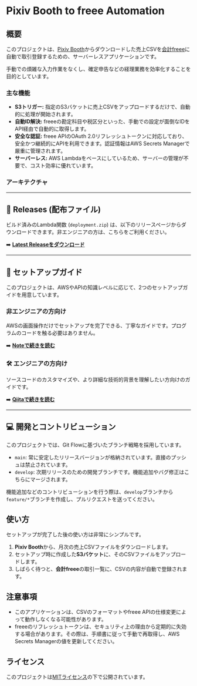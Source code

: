 # Pixiv Booth to freee Automation

## 概要

このプロジェクトは、[Pixiv Booth](https://booth.pm/)からダウンロードした売上CSVを[会計freee](https://www.freee.co.jp/)に自動で取引登録するための、サーバーレスアプリケーションです。

手動での煩雑な入力作業をなくし、確定申告などの経理業務を効率化することを目的としています。

### 主な機能

* **S3トリガー:** 指定のS3バケットに売上CSVをアップロードするだけで、自動的に処理が開始されます。
* **自動ID解決:** freeeの勘定科目や税区分といった、手動での設定が面倒なIDをAPI経由で自動的に取得します。
* **安全な認証:** freee APIのOAuth 2.0リフレッシュトークンに対応しており、安全かつ継続的にAPIを利用できます。認証情報はAWS Secrets Managerで厳重に管理されます。
* **サーバーレス:** AWS Lambdaをベースにしているため、サーバーの管理が不要で、コスト効率に優れています。

### アーキテクチャ

---

## 🚀 Releases (配布ファイル)

ビルド済みのLambda関数 (`deployment.zip`) は、以下のリリースページからダウンロードできます。非エンジニアの方は、こちらをご利用ください。

➡️ [**Latest Releaseをダウンロード**](https://github.com/qryuu/booth-freee-automator-repo/releases/latest)

---

## 📖 セットアップガイド

このプロジェクトは、AWSやAPIの知識レベルに応じて、2つのセットアップガイドを用意しています。

### 非エンジニアの方向け

AWSの画面操作だけでセットアップを完了できる、丁寧なガイドです。プログラムのコードを触る必要はありません。

➡️ **[Noteで続きを読む](https://note.com/qryuu/n/n34ab87ef8c3a)**

### 🛠️ エンジニアの方向け

ソースコードのカスタマイズや、より詳細な技術的背景を理解したい方向けのガイドです。

➡️ **[Qiitaで続きを読む](ここにQiitaの記事URLを貼り付け)**

---

## 💻 開発とコントリビューション

このプロジェクトでは、Git Flowに基づいたブランチ戦略を採用しています。

* `main`: 常に安定したリリースバージョンが格納されています。直接のプッシュは禁止されています。
* `develop`: 次期リリースのための開発ブランチです。機能追加やバグ修正はこちらにマージされます。

機能追加などのコントリビューションを行う際は、`develop`ブランチから`feature/*`ブランチを作成し、プルリクエストを送ってください。

## 使い方

セットアップが完了した後の使い方は非常にシンプルです。

1. **Pixiv Booth**から、月次の売上CSVファイルをダウンロードします。
2. セットアップ時に作成した**S3バケット**に、そのCSVファイルをアップロードします。
3. しばらく待つと、**会計freee**の取引一覧に、CSVの内容が自動で登録されます。

## 注意事項

* このアプリケーションは、CSVのフォーマットやfreee APIの仕様変更によって動作しなくなる可能性があります。
* freeeのリフレッシュトークンは、セキュリティ上の理由から定期的に失効する場合があります。その際は、手順書に従って手動で再取得し、AWS Secrets Managerの値を更新してください。

## ライセンス

このプロジェクトは[MITライセンス](LICENSE)の下で公開されています。

